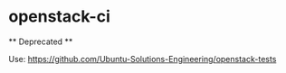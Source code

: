 openstack-ci
============
** Deprecated **

Use: https://github.com/Ubuntu-Solutions-Engineering/openstack-tests

